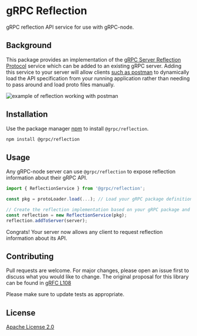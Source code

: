 # gRPC Reflection

gRPC reflection API service for use with gRPC-node.

## Background

This package provides an implementation of the [gRPC Server Reflection Protocol](https://github.com/grpc/grpc/blob/master/doc/server-reflection.md) service which can be added to an existing gRPC server. Adding this service to your server will allow clients [such as postman](https://blog.postman.com/postman-now-supports-grpc/) to dynamically load the API specification from your running application rather than needing to pass around and load proto files manually.

![example of reflection working with postman](./images/example.gif)

## Installation

Use the package manager [npm](https://www.npmjs.com/get-npm) to install `@grpc/reflection`.

```bash
npm install @grpc/reflection
```

## Usage

Any gRPC-node server can use `@grpc/reflection` to expose reflection information about their gRPC API. 

```typescript
import { ReflectionService } from '@grpc/reflection';

const pkg = protoLoader.load(...); // Load your gRPC package definition as normal

// Create the reflection implementation based on your gRPC package and add it to your existing server
const reflection = new ReflectionService(pkg);
reflection.addToServer(server);
```

Congrats! Your server now allows any client to request reflection information about its API.

## Contributing

Pull requests are welcome. For major changes, please open an issue first to discuss what you would like to change. The original proposal for this library can be found in [gRFC L108](https://github.com/grpc/proposal/blob/master/L108-node-grpc-reflection-library.md)

Please make sure to update tests as appropriate.

## License
[Apache License 2.0](https://choosealicense.com/licenses/apache-2.0/)

